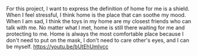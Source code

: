 For this project, I want to express the definition of home for me is a shield. When I feel stressful, I think home is the place that can soothe my mood. When I am sad, I think the toys in my home are my closest friends who can talk with me. No matter what I met, home is still there waiting for me and protecting to me. Home is always the most comfortable place because I don't need to put on the mask, I don't need to care other's eyes, and I can be myself. 
https://youtu.be/bUtEhUmIvcc
